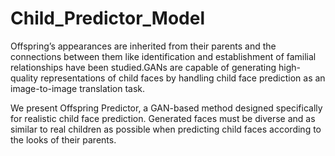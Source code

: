 # Child_Predictor_Model

Offspring’s appearances are inherited from their parents and the connections between them like identification and establishment of familial relationships have been studied.GANs are capable of generating high-quality representations of child faces by handling child face prediction as an image-to-image translation task.

We present Offspring Predictor, a GAN-based method designed specifically for realistic child face prediction. Generated faces must be diverse and as similar to real children as possible when predicting child faces according to the looks of their parents.
